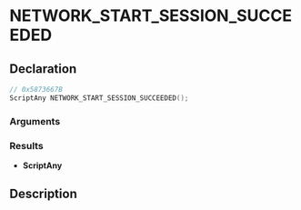 # NETWORK_START_SESSION_SUCCEEDED

## Declaration
```cpp
// 0x5873667B
ScriptAny NETWORK_START_SESSION_SUCCEEDED();
```

### Arguments

### Results
- **ScriptAny**

## Description

